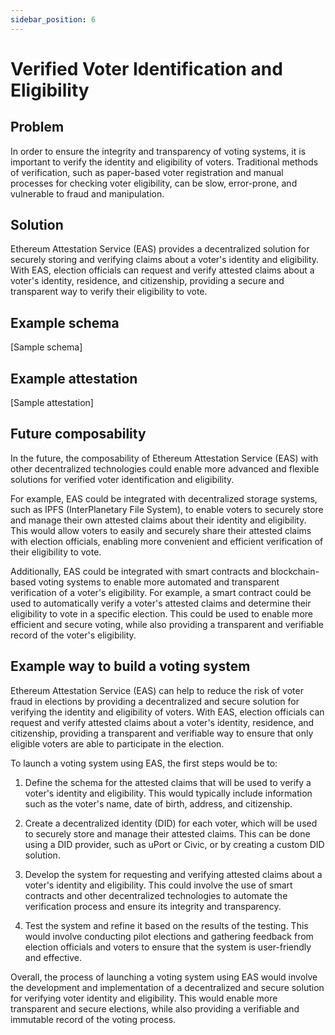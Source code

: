 ```yaml
---
sidebar_position: 6
---
```


# Verified Voter Identification and Eligibility

## Problem
In order to ensure the integrity and transparency of voting systems, it is important to verify the identity and eligibility of voters. Traditional methods of verification, such as paper-based voter registration and manual processes for checking voter eligibility, can be slow, error-prone, and vulnerable to fraud and manipulation.

## Solution
Ethereum Attestation Service (EAS) provides a decentralized solution for securely storing and verifying claims about a voter's identity and eligibility. With EAS, election officials can request and verify attested claims about a voter's identity, residence, and citizenship, providing a secure and transparent way to verify their eligibility to vote.

## Example schema 
[Sample schema]

## Example attestation
[Sample attestation]

## Future composability
In the future, the composability of Ethereum Attestation Service (EAS) with other decentralized technologies could enable more advanced and flexible solutions for verified voter identification and eligibility.

For example, EAS could be integrated with decentralized storage systems, such as IPFS (InterPlanetary File System), to enable voters to securely store and manage their own attested claims about their identity and eligibility. This would allow voters to easily and securely share their attested claims with election officials, enabling more convenient and efficient verification of their eligibility to vote.

Additionally, EAS could be integrated with smart contracts and blockchain-based voting systems to enable more automated and transparent verification of a voter's eligibility. For example, a smart contract could be used to automatically verify a voter's attested claims and determine their eligibility to vote in a specific election. This could be used to enable more efficient and secure voting, while also providing a transparent and verifiable record of the voter's eligibility.

## Example way to build a voting system
Ethereum Attestation Service (EAS) can help to reduce the risk of voter fraud in elections by providing a decentralized and secure solution for verifying the identity and eligibility of voters. With EAS, election officials can request and verify attested claims about a voter's identity, residence, and citizenship, providing a transparent and verifiable way to ensure that only eligible voters are able to participate in the election.

To launch a voting system using EAS, the first steps would be to:

1. Define the schema for the attested claims that will be used to verify a voter's identity and eligibility. This would typically include information such as the voter's name, date of birth, address, and citizenship.

2. Create a decentralized identity (DID) for each voter, which will be used to securely store and manage their attested claims. This can be done using a DID provider, such as uPort or Civic, or by creating a custom DID solution.

3. Develop the system for requesting and verifying attested claims about a voter's identity and eligibility. This could involve the use of smart contracts and other decentralized technologies to automate the verification process and ensure its integrity and transparency.

4. Test the system and refine it based on the results of the testing. This would involve conducting pilot elections and gathering feedback from election officials and voters to ensure that the system is user-friendly and effective.

Overall, the process of launching a voting system using EAS would involve the development and implementation of a decentralized and secure solution for verifying voter identity and eligibility. This would enable more transparent and secure elections, while also providing a verifiable and immutable record of the voting process.